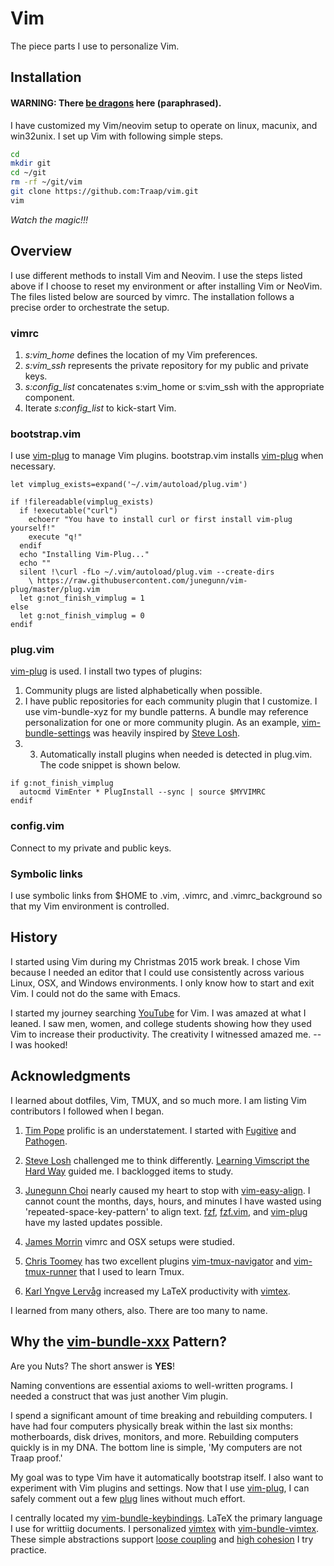 # Vim
The piece parts I use to personalize Vim.

## Installation 
#### **WARNING:** There [be dragons](https://github.com/tpope/tpope) here (paraphrased).
I have customized my Vim/neovim setup to operate on linux, macunix, and
win32unix.  I set up Vim with following simple steps.

```bash
cd 
mkdir git
cd ~/git
rm -rf ~/git/vim
git clone https://github.com:Traap/vim.git
vim
```
*Watch the magic!!!*

## Overview
I use different methods to install Vim and Neovim.  I use the steps listed above
if I choose to reset my environment or after installing Vim or NeoVim.  The
files listed below are sourced by vimrc.  The installation follows a precise
order to orchestrate the setup.

### vimrc
1. *s:vim_home* defines the location of my Vim preferences.
2. *s:vim_ssh* represents the private repository for my public and private keys.
3. *s:config_list* concatenates s:vim_home or s:vim_ssh with the appropriate
   component.
4. Iterate *s:config_list* to kick-start Vim.

### bootstrap.vim
I use [vim-plug](https://github.com/junegunn/vim-plug) to manage Vim plugins.
bootstrap.vim installs [vim-plug](https://github.com/junegunn/vim-plug) when
necessary.

```vim
let vimplug_exists=expand('~/.vim/autoload/plug.vim')

if !filereadable(vimplug_exists)
  if !executable("curl")
    echoerr "You have to install curl or first install vim-plug yourself!"
    execute "q!"
  endif
  echo "Installing Vim-Plug..."
  echo ""
  silent !\curl -fLo ~/.vim/autoload/plug.vim --create-dirs
    \ https://raw.githubusercontent.com/junegunn/vim-plug/master/plug.vim
  let g:not_finish_vimplug = 1 
else
  let g:not_finish_vimplug = 0 
endif
```

### plug.vim
[vim-plug](https://github.com/junegunn/vim-plug) is used.  I install two types
of plugins:
1. Community plugs are listed alphabetically when possible.
2. I have public repositories for each community plugin that I customize.  I use
   vim-bundle-xyz for my bundle patterns.  A bundle may reference
   personalization for one or more community plugin.   As an example,
   [vim-bundle-settings](https://github.com/Traap/vim-bundle-settings) was
   heavily inspired by [Steve Losh](https://github.com/sjl).
3. 3. Automatically install plugins when needed is detected in plug.vim.  The
   code snippet is shown below.
```vim
if g:not_finish_vimplug
  autocmd VimEnter * PlugInstall --sync | source $MYVIMRC
endif
```

### config.vim
Connect to my private and public keys.

### Symbolic links
I use symbolic links from $HOME to .vim, .vimrc, and .vimrc_background so that
my Vim environment is controlled.

## History
I started using Vim during my Christmas 2015 work break.  I chose Vim because I
needed an editor that I could use consistently across various Linux, OSX, and
Windows environments.  I only know how to start and exit Vim.  I could not do
the same with Emacs.  

I started my journey searching [YouTube](https://www.youtube.com) for Vim.  I
was amazed at what I leaned.  I saw men, women, and college students showing how
they used Vim to increase their productivity.  The creativity I witnessed amazed
me. -- I was hooked!

## Acknowledgments
I learned about dotfiles, Vim, TMUX, and so much more.  I am listing Vim
contributors I followed when I began.

1. [Tim Pope](https://github.com/tpope) prolific is an understatement.  I
   started with [Fugitive](https://github.com/tpope/vim-fugitive) and
   [Pathogen](https://github.com/tpope/vim-pathogen).   
2. [Steve Losh](https://github.com/sjl) challenged me to think differently.
   [Learning Vimscript the Hard Way](https://learnvimscriptthehardway.stevelosh.com/)
   guided me.  I backlogged items to study. 

3. [Junegunn Choi](https://github.com/junegunn/) nearly caused my heart to stop
   with [vim-easy-align](https://github.com/junegunn/vim-easy-align).  I cannot
   count the months, days, hours, and minutes I have wasted using
   'repeated-space-key-pattern' to align text.
   [fzf](https://github.com/junegunn/fzf),
   [fzf.vim](https://github.com/junegunn/fzf.vim),  and
   [vim-plug](https://github.com/junegunn/vim-plug) have my lasted updates
   possible.

4. [James Morrin](https://github.com/treasonx) vimrc and OSX setups were
   studied.  

5. [Chris Toomey](https://github.com/christoomey) has two excellent plugins
   [vim-tmux-navigator](https://github.com/christoomey/vim-tmux-navigator) and
   [vim-tmux-runner](https://github.com/christoomey/vim-tmux-runner) that I used
   to learn Tmux.

6. [Karl Yngve Lervåg](https://github.com/lervag) increased my LaTeX
   productivity with [vimtex](https://github.com/lervag/vimtex).

I learned from many others, also.  There are too many to name.

## Why the [vim-bundle-xxx](https://github.com/Traap/vim-bundle-settings) Pattern?
Are you Nuts?  The short answer is **YES**!

Naming conventions are essential axioms to well-written programs.   I needed a
construct that was just another Vim plugin.

I spend a significant amount of time breaking and rebuilding computers.  I have
had four computers physically break within the last six months: motherboards,
disk drives, monitors, and more.  Rebuilding computers quickly is in my DNA.
The bottom line is simple, 'My computers are not Traap proof.'

My goal was to type Vim have it automatically bootstrap itself.  I also want to
experiment with Vim plugins and settings. Now that I use
[vim-plug](https://github.com/junegunn/vim-plug), I can safely comment out a few
[plug](https://github.com/Traap/vim/blob/master/plug.vim)  lines without much
effort.

I centrally located my
[vim-bundle-keybindings](https://github.com/Traap/vim-bundle-keybindings/blob/master/plugin/bundle-keybindings.vim).
LaTeX the primary language I use for writtiig documents.  I personalized
[vimtex](https://github.com/lervag/vimtex) with
[vim-bundle-vimtex](https://github.com/Traap/vim-bundle-vimtex/blob/master/plugin/bundle-vimtex.vim).
These simple abstractions support [loose
coupling](https://en.wikipedia.org/wiki/Coupling_(computer_programming)) and
[high cohesion](https://en.wikipedia.org/wiki/Cohesion_(computer_science)) I try
practice.
